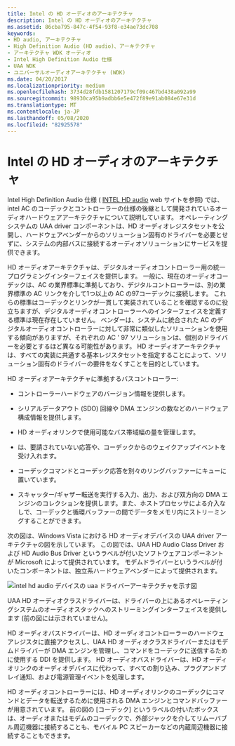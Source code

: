 ```yaml
---
title: Intel の HD オーディオのアーキテクチャ
description: Intel の HD オーディオのアーキテクチャ
ms.assetid: 86cba795-847c-4f54-93f8-e34ae73dc708
keywords:
- HD audio, アーキテクチャ
- High Definition Audio (HD audio)、アーキテクチャ
- アーキテクチャ WDK オーディオ
- Intel High Definition Audio 仕様
- UAA WDK
- ユニバーサルオーディオアーキテクチャ (WDK)
ms.date: 04/20/2017
ms.localizationpriority: medium
ms.openlocfilehash: 3734d28fdb1581207179cf09c467bd438a092a99
ms.sourcegitcommit: 98930ca95b9adbb6e5e472f89e91ab084e67e31d
ms.translationtype: MT
ms.contentlocale: ja-JP
ms.lasthandoff: 05/08/2020
ms.locfileid: "82925578"
---
```

# <a name="intels-hd-audio-architecture"></a>Intel の HD オーディオのアーキテクチャ


Intel High Definition Audio 仕様 ( [INTEL HD audio](https://www.intel.com/content/www/us/en/standards/intel-standards-and-initiatives.html) web サイトを参照) では、intel AC のコーデックとコントローラーの仕様の後継として開発されているオーディオハードウェアアーキテクチャについて説明しています。 オペレーティングシステムの UAA driver コンポーネントは、HD オーディオレジスタセットを公開し、ハードウェアベンダーからのソリューション固有のドライバーを必要とせずに、システムの内部バスに接続するオーディオソリューションにサービスを提供できます。

HD オーディオアーキテクチャは、デジタルオーディオコントローラー用の統一プログラミングインターフェイスを提供します。 一般に、現在のオーディオコーデックは、AC の業界標準に準拠しており、デジタルコントローラーは、別の業界標準の AC リンクを介して1つ以上の AC の97コーデックに接続します。 これらの標準はコーデックとリンクが一貫して実装されていることを確認するのに役立ちますが、デジタルオーディオコントローラーへのインターフェイスを定義する標準は現在存在していません。 ベンダーは、システムに統合された AC のデジタルオーディオコントローラーに対して非常に類似したソリューションを使用する傾向がありますが、それぞれの AC ' 97 ソリューションは、個別のドライバーを必要とするほど異なる可能性があります。 HD オーディオアーキテクチャは、すべての実装に共通する基本レジスタセットを指定することによって、ソリューション固有のドライバーの要件をなくすことを目的としています。

HD オーディオアーキテクチャに準拠するバスコントローラー:

-   コントローラーハードウェアのバージョン情報を提供します。

-   シリアルデータアウト (SDO) 回線や DMA エンジンの数などのハードウェア構成情報を提供します。

-   HD オーディオリンクで使用可能なバス帯域幅の量を管理します。

-   は、要請されていない応答や、コーデックからのウェイクアップイベントを受け入れます。

-   コーデックコマンドとコーデック応答を別々のリングバッファーにキューに置いています。

-   スキャッター/ギャザー転送を実行する入力、出力、および双方向の DMA エンジンのコレクションを提供します。また、ホストプロセッサによる介入なしで、コーデックと循環バッファーの間でデータをメモリ内にストリーミングすることができます。

次の図は、Windows Vista における HD オーディオデバイスの UAA driver アーキテクチャの図を示しています。 この図では、UAA HD Audio Class Driver および HD Audio Bus Driver というラベルが付いたソフトウェアコンポーネントが Microsoft によって提供されています。 モデムドライバーというラベルが付いたコンポーネントは、独立系ハードウェアベンダーによって提供されます。

![intel hd audio デバイスの uaa ドライバーアーキテクチャを示す図](images/hdaudio.png)

UAA HD オーディオクラスドライバーは、ドライバーの上にあるオペレーティングシステムのオーディオスタックへのストリーミングインターフェイスを提供します (前の図には示されていません)。

HD オーディオバスドライバーは、HD オーディオコントローラーのハードウェアレジスタに直接アクセスし、UAA HD オーディオクラスドライバーまたはモデムドライバーが DMA エンジンを管理し、コマンドをコーデックに送信するために使用する DDI を提供します。 HD オーディオバスドライバーは、HD オーディオリンクのオーディオデバイスに代わって、すべての割り込み、プラグアンドプレイ通知、および電源管理イベントを処理します。

HD オーディオコントローラーには、HD オーディオリンクのコーデックにコマンドとデータを転送するために使用される DMA エンジンとコマンドバッファーが用意されています。 前の図の [コーデック] というラベルの付いたボックスは、オーディオまたはモデムのコーデックで、外部ジャックを介してリムーバブル周辺機器に接続することも、モバイル PC スピーカーなどの内蔵周辺機器に接続することもできます。

 

 





